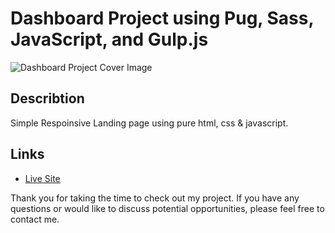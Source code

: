 # Dashboard Project using Pug, Sass, JavaScript, and Gulp.js

![Dashboard Project Cover Image](cover.png)

## Describtion

Simple Respoinsive Landing page using pure html, css & javascript.

## Links

- [Live Site](https://mohammed-beltagy.github.io/Manage-landing-page/)

Thank you for taking the time to check out my project. If you have any questions or would like to discuss potential opportunities, please feel free to contact me.
